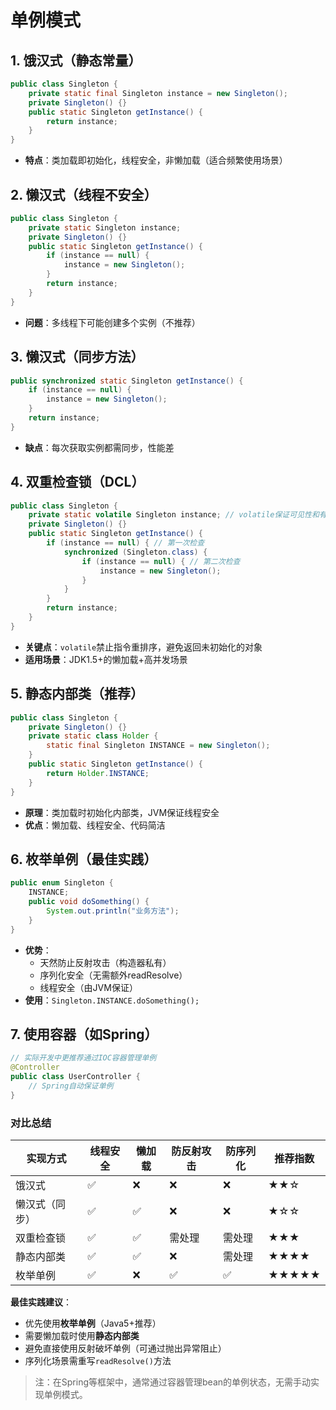 # 单例模式

## 1. 饿汉式（静态常量）
```java
public class Singleton {
    private static final Singleton instance = new Singleton();
    private Singleton() {}
    public static Singleton getInstance() {
        return instance;
    }
}
```
- **特点**：类加载即初始化，线程安全，非懒加载（适合频繁使用场景）

## 2. 懒汉式（线程不安全）
```java
public class Singleton {
    private static Singleton instance;
    private Singleton() {}
    public static Singleton getInstance() {
        if (instance == null) {
            instance = new Singleton();
        }
        return instance;
    }
}
```
- **问题**：多线程下可能创建多个实例（不推荐）

## 3. 懒汉式（同步方法）
```java
public synchronized static Singleton getInstance() {
    if (instance == null) {
        instance = new Singleton();
    }
    return instance;
}
```
- **缺点**：每次获取实例都需同步，性能差

## 4. 双重检查锁（DCL）
```java
public class Singleton {
    private static volatile Singleton instance; // volatile保证可见性和有序性
    private Singleton() {}
    public static Singleton getInstance() {
        if (instance == null) { // 第一次检查
            synchronized (Singleton.class) {
                if (instance == null) { // 第二次检查
                    instance = new Singleton();
                }
            }
        }
        return instance;
    }
}
```
- **关键点**：`volatile`禁止指令重排序，避免返回未初始化的对象
- **适用场景**：JDK1.5+的懒加载+高并发场景

## 5. 静态内部类（推荐）
```java
public class Singleton {
    private Singleton() {}
    private static class Holder {
        static final Singleton INSTANCE = new Singleton();
    }
    public static Singleton getInstance() {
        return Holder.INSTANCE;
    }
}
```
- **原理**：类加载时初始化内部类，JVM保证线程安全
- **优点**：懒加载、线程安全、代码简洁

## 6. 枚举单例（最佳实践）
```java
public enum Singleton {
    INSTANCE;
    public void doSomething() {
        System.out.println("业务方法");
    }
}
```
- **优势**：
    - 天然防止反射攻击（构造器私有）
    - 序列化安全（无需额外readResolve）
    - 线程安全（由JVM保证）
- **使用**：`Singleton.INSTANCE.doSomething();`

## 7. 使用容器（如Spring）
```java
// 实际开发中更推荐通过IOC容器管理单例
@Controller
public class UserController {
    // Spring自动保证单例
}
```

### 对比总结
| 实现方式    | 线程安全 | 懒加载 | 防反射攻击 | 防序列化 | 推荐指数  |
|---------|------|-----|-------|------|-------|
| 饿汉式     | ✅    | ❌   | ❌     | ❌    | ★★☆   |
| 懒汉式（同步） | ✅    | ✅   | ❌     | ❌    | ★☆☆   |
| 双重检查锁   | ✅    | ✅   | 需处理   | 需处理  | ★★★   |
| 静态内部类   | ✅    | ✅   | ❌     | 需处理  | ★★★★  |
| 枚举单例    | ✅    | ❌   | ✅     | ✅    | ★★★★★ |

**最佳实践建议**：
- 优先使用**枚举单例**（Java5+推荐）
- 需要懒加载时使用**静态内部类**
- 避免直接使用反射破坏单例（可通过抛出异常阻止）
- 序列化场景需重写`readResolve()`方法

> 注：在Spring等框架中，通常通过容器管理bean的单例状态，无需手动实现单例模式。